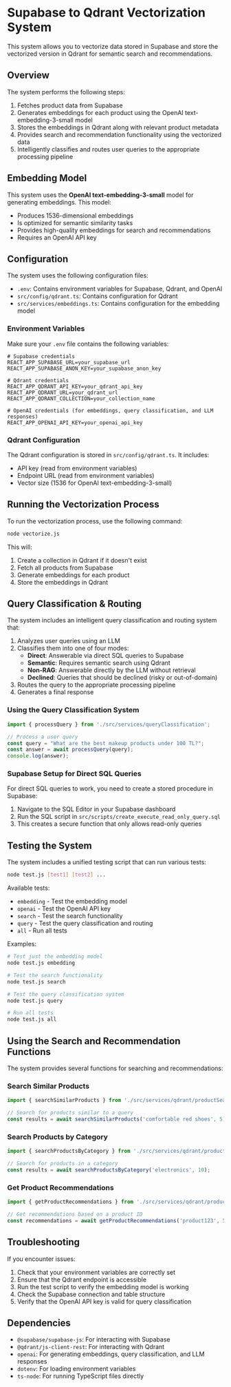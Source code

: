 # Supabase to Qdrant Vectorization System

This system allows you to vectorize data stored in Supabase and store the vectorized version in Qdrant for semantic search and recommendations.

## Overview

The system performs the following steps:
1. Fetches product data from Supabase
2. Generates embeddings for each product using the OpenAI text-embedding-3-small model
3. Stores the embeddings in Qdrant along with relevant product metadata
4. Provides search and recommendation functionality using the vectorized data
5. Intelligently classifies and routes user queries to the appropriate processing pipeline

## Embedding Model

This system uses the **OpenAI text-embedding-3-small** model for generating embeddings. This model:
- Produces 1536-dimensional embeddings
- Is optimized for semantic similarity tasks
- Provides high-quality embeddings for search and recommendations
- Requires an OpenAI API key

## Configuration

The system uses the following configuration files:
- `.env`: Contains environment variables for Supabase, Qdrant, and OpenAI
- `src/config/qdrant.ts`: Contains configuration for Qdrant
- `src/services/embeddings.ts`: Contains configuration for the embedding model

### Environment Variables

Make sure your `.env` file contains the following variables:
```
# Supabase credentials
REACT_APP_SUPABASE_URL=your_supabase_url
REACT_APP_SUPABASE_ANON_KEY=your_supabase_anon_key

# Qdrant credentials
REACT_APP_QDRANT_API_KEY=your_qdrant_api_key
REACT_APP_QDRANT_URL=your_qdrant_url
REACT_APP_QDRANT_COLLECTION=your_collection_name

# OpenAI credentials (for embeddings, query classification, and LLM responses)
REACT_APP_OPENAI_API_KEY=your_openai_api_key
```

### Qdrant Configuration

The Qdrant configuration is stored in `src/config/qdrant.ts`. It includes:
- API key (read from environment variables)
- Endpoint URL (read from environment variables)
- Vector size (1536 for OpenAI text-embedding-3-small)

## Running the Vectorization Process

To run the vectorization process, use the following command:

```bash
node vectorize.js
```

This will:
1. Create a collection in Qdrant if it doesn't exist
2. Fetch all products from Supabase
3. Generate embeddings for each product
4. Store the embeddings in Qdrant

## Query Classification & Routing

The system includes an intelligent query classification and routing system that:

1. Analyzes user queries using an LLM
2. Classifies them into one of four modes:
   - **Direct**: Answerable via direct SQL queries to Supabase
   - **Semantic**: Requires semantic search using Qdrant
   - **Non-RAG**: Answerable directly by the LLM without retrieval
   - **Declined**: Queries that should be declined (risky or out-of-domain)
3. Routes the query to the appropriate processing pipeline
4. Generates a final response

### Using the Query Classification System

```typescript
import { processQuery } from './src/services/queryClassification';

// Process a user query
const query = "What are the best makeup products under 100 TL?";
const answer = await processQuery(query);
console.log(answer);
```

### Supabase Setup for Direct SQL Queries

For direct SQL queries to work, you need to create a stored procedure in Supabase:

1. Navigate to the SQL Editor in your Supabase dashboard
2. Run the SQL script in `src/scripts/create_execute_read_only_query.sql`
3. This creates a secure function that only allows read-only queries

## Testing the System

The system includes a unified testing script that can run various tests:

```bash
node test.js [test1] [test2] ...
```

Available tests:
- `embedding` - Test the embedding model
- `openai` - Test the OpenAI API key
- `search` - Test the search functionality
- `query` - Test the query classification and routing
- `all` - Run all tests

Examples:

```bash
# Test just the embedding model
node test.js embedding

# Test the search functionality
node test.js search

# Test the query classification system
node test.js query

# Run all tests
node test.js all
```

## Using the Search and Recommendation Functions

The system provides several functions for searching and recommendations:

### Search Similar Products

```typescript
import { searchSimilarProducts } from './src/services/qdrant/productSearch';

// Search for products similar to a query
const results = await searchSimilarProducts('comfortable red shoes', 5);
```

### Search Products by Category

```typescript
import { searchProductsByCategory } from './src/services/qdrant/productSearch';

// Search for products in a category
const results = await searchProductsByCategory('electronics', 10);
```

### Get Product Recommendations

```typescript
import { getProductRecommendations } from './src/services/qdrant/productSearch';

// Get recommendations based on a product ID
const recommendations = await getProductRecommendations('product123', 5);
```

## Troubleshooting

If you encounter issues:

1. Check that your environment variables are correctly set
2. Ensure that the Qdrant endpoint is accessible
3. Run the test script to verify the embedding model is working
4. Check the Supabase connection and table structure
5. Verify that the OpenAI API key is valid for query classification

## Dependencies

- `@supabase/supabase-js`: For interacting with Supabase
- `@qdrant/js-client-rest`: For interacting with Qdrant
- `openai`: For generating embeddings, query classification, and LLM responses
- `dotenv`: For loading environment variables
- `ts-node`: For running TypeScript files directly 